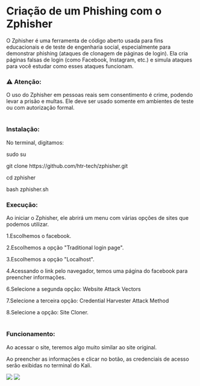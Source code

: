 <h1> Criação de um Phishing com o Zphisher</h1>
<p>O Zphisher é uma ferramenta de código aberto usada para fins educacionais e de teste de engenharia social, especialmente para demonstrar phishing (ataques de clonagem de páginas de login). Ela cria páginas falsas de login (como Facebook, Instagram, etc.) e simula ataques para você estudar como esses ataques funcionam.</p>

<h3>⚠️ Atenção:</h3>
<p>O uso do Zphisher em pessoas reais sem consentimento é crime, podendo levar a prisão e multas. Ele deve ser usado somente em ambientes de teste ou com autorização formal.</p>

<h1></h1>
<h3>Instalação:</h3>
<p>No terminal, digitamos:</p>
<p>sudo su</p>
<p>git clone https://github.com/htr-tech/zphisher.git</p>
<p>cd zphisher</p>
<p>bash zphisher.sh</p>

<h3>Execução:</h3>
<p>Ao iniciar o Zphisher, ele abrirá um menu com várias opções de sites que podemos utilizar.</p>
<p>1.Escolhemos o facebook.</p>
<p>2.Escolhemos a opção "Traditional login page".</p>
<p>3.Escolhemos a opção "Localhost".</p>
<p>4.Acessando o link pelo navegador, temos uma página do facebook para preencher informações.</p>
<p>6.Selecione a segunda opção: Website Attack Vectors</p>
<p>7.Selecione a terceira opção: Credential Harvester Attack Method</p>
<p>8.Selecione a opção: Site Cloner.</p>

<h1></h1>
<h3>Funcionamento:</h3>
<p>Ao acessar o site, teremos algo muito similar ao site original.</p>
<p>Ao preencher as informações e clicar no botão, as credenciais de acesso serão exibidas no terminal do Kali.</p>
<img src="https://github.com/user-attachments/assets/7b2be828-69a8-4567-b8fe-f97ed3d53c01">
<img src="https://github.com/user-attachments/assets/c51e06fe-847b-4341-9ecf-5d11885891b3">



